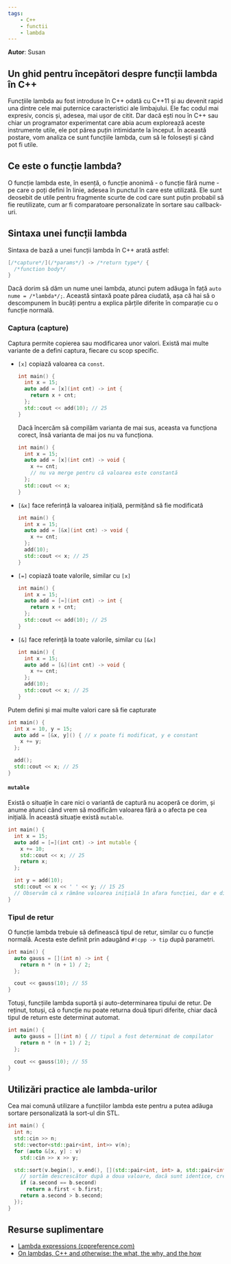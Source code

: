 ```yaml
---
tags:
    - C++
    - functii
    - lambda
---
```


**Autor**: Susan

## Un ghid pentru începători despre funcții lambda în C++

Funcțiile lambda au fost introduse în C++ odată cu C++11 și au devenit rapid una
dintre cele mai puternice caracteristici ale limbajului. Ele fac codul mai
expresiv, concis și, adesea, mai ușor de citit. Dar dacă ești nou în C++ sau
chiar un programator experimentat care abia acum explorează aceste instrumente
utile, ele pot părea puțin intimidante la început. În această postare, vom
analiza ce sunt funcțiile lambda, cum să le folosești și când pot fi utile.

## Ce este o funcție lambda?

O funcție lambda este, în esență, o funcție anonimă - o funcție fără nume - pe
care o poți defini în linie, adesea în punctul în care este utilizată. Ele sunt
deosebit de utile pentru fragmente scurte de cod care sunt puțin probabil să fie
reutilizate, cum ar fi comparatoare personalizate în sortare sau callback-uri.

## Sintaxa unei funcții lambda

Sintaxa de bază a unei funcții lambda în C++ arată astfel:

```cpp
[/*capture*/](/*params*/) -> /*return type*/ {
  /*function body*/
}
```

Dacă dorim să dăm un nume unei lambda, atunci putem adăuga în față `auto nume =
/*lambda*/;`. Această sintaxă poate părea ciudată, așa că hai să o descompunem
în bucăți pentru a explica părțile diferite în comparație cu o funcție normală.

### Captura (capture)

Captura permite copierea sau modificarea unor valori. Există mai multe variante
de a defini captura, fiecare cu scop specific.

- `[x]` copiază valoarea ca `const`.

  ```cpp
  int main() {
    int x = 15;
    auto add = [x](int cnt) -> int {
      return x + cnt;
    };
    std::cout << add(10); // 25
  }
  ```

  Dacă încercăm să compilăm varianta de mai sus, aceasta va funcționa corect,
  însă varianta de mai jos nu va funcționa.

  ```cpp
  int main() {
    int x = 15;
    auto add = [x](int cnt) -> void {
      x += cnt;
      // nu va merge pentru că valoarea este constantă
    };
    std::cout << x;
  }
  ```

- `[&x]` face referință la valoarea inițială, permițând să fie modificată

  ```cpp
  int main() {
    int x = 15;
    auto add = [&x](int cnt) -> void {
      x += cnt;
    };
    add(10);
    std::cout << x; // 25
  }
  ```

- `[=]` copiază toate valorile, similar cu `[x]`

  ```cpp
  int main() {
    int x = 15;
    auto add = [=](int cnt) -> int {
      return x + cnt;
    };
    std::cout << add(10); // 25
  }
  ```

- `[&]` face referință la toate valorile, similar cu `[&x]`

  ```cpp
  int main() {
    int x = 15;
    auto add = [&](int cnt) -> void {
      x += cnt;
    };
    add(10);
    std::cout << x; // 25
  }
  ```

Putem defini și mai multe valori care să fie capturate

```cpp
int main() {
  int x = 10, y = 15;
  auto add = [&x, y]() { // x poate fi modificat, y e constant
    x += y;
  };

  add();
  std::cout << x; // 25
}
```

#### `mutable`

Există o situație în care nici o variantă de captură nu acoperă ce dorim, și
anume atunci când vrem să modificăm valoarea fără a o afecta pe cea inițială. În
această situație există `mutable`.

```cpp
int main() {
  int x = 15;
  auto add = [=](int cnt) -> int mutable {
    x += 10;
    std::cout << x; // 25
    return x;
  };

  int y = add(10);
  std::cout << x << ' ' << y; // 15 25
  // Observăm că x rămâne valoarea inițială în afara funcției, dar e diferită în funcție
}
```

### Tipul de retur

O funcție lambda trebuie să definească tipul de retur, similar cu o funcție
normală. Acesta este definit prin adaugând `#!cpp -> tip` după parametri.

```cpp
int main() {
  auto gauss = [](int n) -> int {
    return n * (n + 1) / 2;
  };

  cout << gauss(10); // 55
}
```

Totuși, funcțiile lambda suportă și auto-determinarea tipului de retur. De
reținut, totuși, că o funcție nu poate returna două tipuri diferite, chiar dacă
tipul de return este determinat automat.

```cpp
int main() {
  auto gauss = [](int n) { // tipul a fost determinat de compilator
    return n * (n + 1) / 2;
  };

  cout << gauss(10); // 55
}
```

## Utilizări practice ale lambda-urilor

Cea mai comună utilizare a funcțiilor lambda este pentru a putea adăuga sortare
personalizată la sort-ul din STL.

```cpp
int main() {
  int n;
  std::cin >> n;
  std::vector<std::pair<int, int>> v(n);
  for (auto &[x, y] : v)
    std::cin >> x >> y;

  std::sort(v.begin(), v.end(), [](std::pair<int, int> a, std::pair<int, int> b) {
    // sortăm descrescător după a doua valoare, dacă sunt identice, crescător după prima
    if (a.second == b.second)
      return a.first < b.first;
    return a.second > b.second;
  });
}
```

## Resurse suplimentare

- [Lambda expressions
  (cppreference.com)](https://en.cppreference.com/w/cpp/language/lambda)
- [On lambdas, C++ and otherwise: the what, the why, and the
  how](https://nor-blog.codeberg.page/posts/2023-12-02-lambdas-cpp-and-otherwise/)